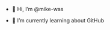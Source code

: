 - 👋 Hi, I’m @mike-was
<!-- - 👀 I’m interested in  -->
- 🌱 I’m currently learning about GitHub
<!-- - 💞️ I’m looking to collaborate on ... -->
<!-- - 📫 How to reach me ... -->

<!---
mike-was/mike-was is a ✨ special ✨ repository because its `README.md` (this file) appears on your GitHub profile.
You can click the Preview link to take a look at your changes.
--->
